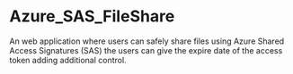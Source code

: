 # Azure_SAS_FileShare
An web application where users can safely share files using Azure Shared Access Signatures (SAS) the users can give the expire date of the access token adding additional control.
